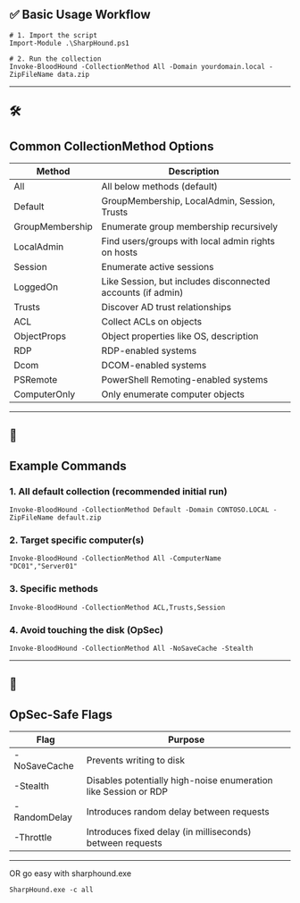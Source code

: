 ## **✅** ​Basic Usage Workflow

```
# 1. Import the script
Import-Module .\SharpHound.ps1

# 2. Run the collection
Invoke-BloodHound -CollectionMethod All -Domain yourdomain.local -ZipFileName data.zip
```

---

## **🛠️** 

## **Common CollectionMethod Options**

|**Method**|**Description**|
|---|---|
|All|All below methods (default)|
|Default|GroupMembership, LocalAdmin, Session, Trusts|
|GroupMembership|Enumerate group membership recursively|
|LocalAdmin|Find users/groups with local admin rights on hosts|
|Session|Enumerate active sessions|
|LoggedOn|Like Session, but includes disconnected accounts (if admin)|
|Trusts|Discover AD trust relationships|
|ACL|Collect ACLs on objects|
|ObjectProps|Object properties like OS, description|
|RDP|RDP-enabled systems|
|Dcom|DCOM-enabled systems|
|PSRemote|PowerShell Remoting-enabled systems|
|ComputerOnly|Only enumerate computer objects|

---

## **🎯** 

## **Example Commands**

  

### **1. All default collection (recommended initial run)**

```
Invoke-BloodHound -CollectionMethod Default -Domain CONTOSO.LOCAL -ZipFileName default.zip
```

### **2. Target specific computer(s)**

```
Invoke-BloodHound -CollectionMethod All -ComputerName "DC01","Server01"
```

### **3. Specific methods**

```
Invoke-BloodHound -CollectionMethod ACL,Trusts,Session
```

### **4. Avoid touching the disk (OpSec)**

```
Invoke-BloodHound -CollectionMethod All -NoSaveCache -Stealth
```

---

## **🔐** 

## **OpSec-Safe Flags**

|**Flag**|**Purpose**|
|---|---|
|-NoSaveCache|Prevents writing to disk|
|-Stealth|Disables potentially high-noise enumeration like Session or RDP|
|-RandomDelay|Introduces random delay between requests|
|-Throttle|Introduces fixed delay (in milliseconds) between requests|

---




OR go easy with sharphound.exe 

`SharpHound.exe -c all`
